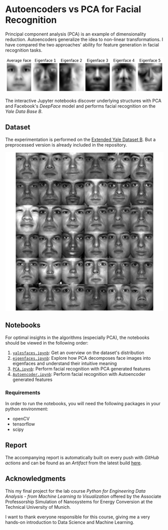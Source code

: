 # Autoencoders vs PCA for Facial Recognition

Principal component analysis (PCA) is an example of dimensionality reduction.
Autoencoders generalize the idea to non-linear transformations. I have compared
the two approaches' ability for feature generation in facial recognition tasks.

![Eigenfaces](LaTeX/figures/eigenfaces.png)

The interactive Jupyter notebooks discover underlying structures with PCA and
Facebook's _DeepFace_ model and performs facial recognition on the _Yale Data
Base B_.


## Dataset

The experimentation is performed on the [Extended Yale Dataset
B](http://vision.ucsd.edu/~leekc/ExtYaleDatabase/ExtYaleB.html). But a
preprocessed version is already included in the repository.

![Yalefaces](LaTeX/figures/Pall.png)

## Notebooks

For optimal insights in the algorithms (especially PCA), the notebooks should be
viewed in the following order:
1. [`yalesfaces.ipynb`](code/yalefaces.ipynb): Get an overview on the
   dataset's distribution
2. [`eigenfaces.ipynb`](code/eigenfaces.ipynb): Explore how PCA decomposes face
   images into eigenfaces and understand their intuitive meaning
3. [`PCA.ipynb`](code/PCA.ipynb): Perform facial recognition with PCA generated
   features
4. [`Autoencoder.ipynb`](code/Autoencoder.ipynb): Perform facial recognition
   with Autoencoder generated features

### Requirements

In order to run the notebooks, you will need the following packages
in your python environment:
- openCV
- tensorflow
- scipy

## Report

The accompanying report is automatically built on every push with _GitHub
actions_ and can be found as an _Artifact_ from the latest build
[here](https://github.com/heliumind/eigenfaces/actions).

## Acknowledgments
This my final project for the lab course _Python for Engineering Data Analysis -
from Machine Learning to Visualization_ offered by the Associate Professorship
Simulation of Nanosystems for Energy Conversion at the Technical University of
Munich.

I want to thank everyone responsible for this course, giving me a very hands-on
introduction to Data Science and Machine Learning.
